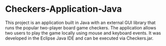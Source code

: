 # Checkers-Application-Java
This project is an application built in Java with an external GUI library that runs the popular two-player board game checkers. The application allows two users to play the game locally using mouse and keyboard events. It was developed in the Eclipse Java IDE and can be executed via Checkers.jar.
